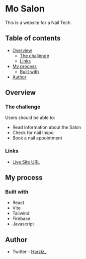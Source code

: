 # Mo Salon
This is a website for a Nail Tech.
## Table of contents
- [Overview](#overview)
  - [The challenge](#the-challenge)
  - [Links](#links)
- [My process](#my-process)
  - [Built with](#built-with)
- [Author](#author)
## Overview

### The challenge

Users should be able to:

- Read information about the Salon
- Check for nail Inspo
- Book a nail appointment



### Links

- [Live Site URL](https://polishmebymo.netlify.app/)

## My process

### Built with

- React
- Vite
- Tailwind
- Firebase
- Javascript

## Author
- Twitter - [Harziz_](https://www.twitter.com/harziz_)
